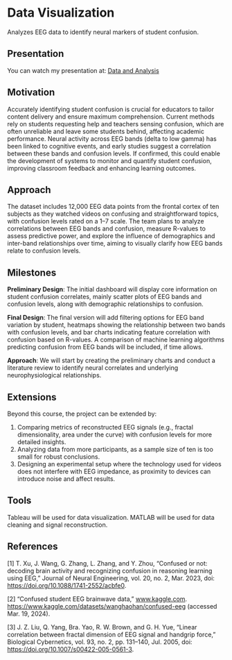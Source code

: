 # Data Visualization
Analyzes EEG data to identify neural markers of student confusion.

## Presentation
You can watch my presentation at: [Data and Analysis](https://youtu.be/zc-GnnFezZY)

## Motivation
Accurately identifying student confusion is crucial for educators to tailor content delivery and ensure maximum comprehension. Current methods rely on students requesting help and teachers sensing confusion, which are often unreliable and leave some students behind, affecting academic performance. Neural activity across EEG bands (delta to low gamma) has been linked to cognitive events, and early studies suggest a correlation between these bands and confusion levels. If confirmed, this could enable the development of systems to monitor and quantify student confusion, improving classroom feedback and enhancing learning outcomes.

## Approach
The dataset includes 12,000 EEG data points from the frontal cortex of ten subjects as they watched videos on confusing and straightforward topics, with confusion levels rated on a 1–7 scale. The team plans to analyze correlations between EEG bands and confusion, measure R-values to assess predictive power, and explore the influence of demographics and inter-band relationships over time, aiming to visually clarify how EEG bands relate to confusion levels.

## Milestones
**Preliminary Design**: The initial dashboard will display core information on student confusion correlates, mainly scatter plots of EEG bands and confusion levels, along with demographic relationships to confusion.

**Final Design**: The final version will add filtering options for EEG band variation by student, heatmaps showing the relationship between two bands with confusion levels, and bar charts indicating feature correlation with confusion based on R-values. A comparison of machine learning algorithms predicting confusion from EEG bands will be included, if time allows.

**Approach**: We will start by creating the preliminary charts and conduct a literature review to identify neural correlates and underlying neurophysiological relationships.

## Extensions
Beyond this course, the project can be extended by:  
1) Comparing metrics of reconstructed EEG signals (e.g., fractal dimensionality, area under the curve) with confusion levels for more detailed insights.  
2) Analyzing data from more participants, as a sample size of ten is too small for robust conclusions.  
3) Designing an experimental setup where the technology used for videos does not interfere with EEG impedance, as proximity to devices can introduce noise and affect results.

## Tools
Tableau will be used for data visualization. MATLAB will be used for data cleaning and signal
reconstruction.

## References

[1] T. Xu, J. Wang, G. Zhang, L. Zhang, and Y. Zhou, “Confused or not: decoding brain activity and
recognizing confusion in reasoning learning using EEG,” Journal of Neural Engineering, vol. 20, no.
2, Mar. 2023, doi: https://doi.org/10.1088/1741-2552/acbfe0.

[2] “Confused student EEG brainwave data,” www.kaggle.com.
https://www.kaggle.com/datasets/wanghaohan/confused-eeg (accessed Mar. 19, 2024).

[3] J. Z. Liu, Q. Yang, Bra. Yao, R. W. Brown, and G. H. Yue, “Linear correlation between fractal
dimension of EEG signal and handgrip force,” Biological Cybernetics, vol. 93, no. 2, pp. 131–140, Jul.
2005, doi: https://doi.org/10.1007/s00422-005-0561-3.
